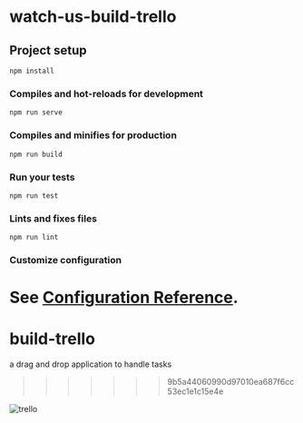 
# watch-us-build-trello

## Project setup
```
npm install
```

### Compiles and hot-reloads for development
```
npm run serve
```

### Compiles and minifies for production
```
npm run build
```

### Run your tests
```
npm run test
```

### Lints and fixes files
```
npm run lint
```

### Customize configuration
See [Configuration Reference](https://cli.vuejs.org/config/).
=======
# build-trello
a drag and drop application to handle tasks
>>>>>>> 9b5a44060990d97010ea687f6cc53ec1e1c15e4e

![trello](https://user-images.githubusercontent.com/28431746/96966779-20950400-1517-11eb-92e1-6ec51fa04e6e.PNG)

